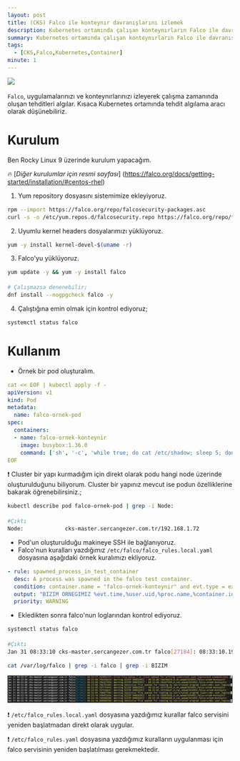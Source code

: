 ```yaml
---
layout: post
title: (CKS) Falco ile konteynır davranışlarını izlemek
description: Kubernetes ortamında çalışan konteynırların Falco ile davranışlarını izlemek
summary: Kubernetes ortamında çalışan konteynırların Falco ile davranışlarını izlemek
tags: 
  - [CKS,Falco,Kubernetes,Container]
minute: 1
---
```



![](https://raw.githubusercontent.com/sercangezer/sercangezer.github.io/main/images/2023/20230130-kubernetes-falco-kullanimi-01.PNG)

`Falco`, uygulamalarınızı ve konteynırlarınızı izleyerek çalışma zamanında oluşan tehditleri algılar. Kısaca Kubernetes ortamında tehdit algılama aracı olarak düşünebiliriz.

# Kurulum

Ben Rocky Linux 9 üzerinde kurulum yapacağım. 

🔥 [_Diğer kurulumlar için resmi sayfası_] (https://falco.org/docs/getting-started/installation/#centos-rhel)

1. Yum repository dosyasını sistemimize ekleyiyoruz.
   
```bash
rpm --import https://falco.org/repo/falcosecurity-packages.asc
curl -s -o /etc/yum.repos.d/falcosecurity.repo https://falco.org/repo/falcosecurity-rpm.repo
```

2. Uyumlu kernel headers dosyalarımızı yüklüyoruz.

```bash
yum -y install kernel-devel-$(uname -r)
```

3. Falco'yu yüklüyoruz.

```bash
yum update -y && yum -y install falco

# Çalışmazsa denenebilir;
dnf install --nogpgcheck falco -y
```

4. Çalıştığına emin olmak için kontrol ediyoruz;

```bash
systemctl status falco
```

# Kullanım

* Örnek bir pod oluşturalım.

```yaml
cat << EOF | kubectl apply -f -
apiVersion: v1
kind: Pod
metadata:
  name: falco-ornek-pod
spec:
  containers:
  - name: falco-ornek-konteynir
    image: busybox:1.36.0
    command: ['sh', '-c', 'while true; do cat /etc/shadow; sleep 5; done']
EOF
```

❗ Cluster bir yapı kurmadığım için direkt olarak podu hangi node üzerinde oluşturulduğunu biliyorum. Cluster bir yapınız mevcut ise podun özelliklerine bakarak öğrenebilirsiniz.;

```bash
kubectl describe pod falco-ornek-pod | grep -i Node:

#Çıktı
Node:             cks-master.sercangezer.com.tr/192.168.1.72
```

* Pod'un oluşturulduğu makineye SSH ile bağlanıyoruz.
* Falco'nun kuralları yazdığımız `/etc/falco/falco_rules.local.yaml` dosyasına aşağıdaki örnek kuralımızı ekliyoruz.

```yaml
- rule: spawned_process_in_test_container
  desc: A process was spawned in the falco test container.
  condition: container.name = "falco-ornek-konteynir" and evt.type = execve
  output: "BIZIM ORNEGIMIZ %evt.time,%user.uid,%proc.name,%container.id,%container.name"
  priority: WARNING
```

* Ekledikten sonra falco'nun loglarından kontrol ediyoruz.

```bash
systemctl status falco

#Çıktı
Jan 31 08:33:10 cks-master.sercangezer.com.tr falco[27184]: 08:33:10.199588288: Warning BIZIM ORNEGIMIZ - 08:33:10.199588288,0,cat,adaab7654955,falco-ornek-konteynir
```

```bash
cat /var/log/falco | grep -i falco | grep -i BIZIM
```

![](https://raw.githubusercontent.com/sercangezer/sercangezer.github.io/main/images/2023/20230130-kubernetes-falco-kullanimi-02.PNG)

❗ `/etc/falco_rules.local.yaml` dosyasına yazdığımız kurallar falco servisini yeniden başlatmadan direkt olarak uygular.

❗ `/etc/falco_rules.yaml` dosyasına yazdığımız kuralların uygulanması için falco servisinin yeniden başlatılması gerekmektedir.